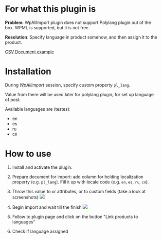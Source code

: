 # For what this plugin is

**Problem**: WpAllImport plugin does not support Polylang plugin out of the box. WPML is supported, but it is not free.

**Resolution**: Specify language in product somehow, and then assign it to the product.

[CSV Document example](./readme/hotels.csv)

# Installation

During *WpAllImport* session, specify custom property `pl_lang`.

Value from there will be used later for polylang plugin, for set up language of post.

Available languages are (testes):

- en
- es
- ru
- cn

# How to use

1. Install and activate the plugin.

2. Prepare document for import: add column for holding localization property (e.g. `pl_lang`). Fill it up with locale code (e.g. `en`, `es`, `ru`, `cn`).

3. Throw this value to or attributes, or to custom fields (take a look at screenshots)
![](./readme/import.gif)

4. Begin import and wait till the finish
![](./readme/assign.gif)

5. Follow to plugin page and click on the button "Link products to languages"

6. Check if language assigned
